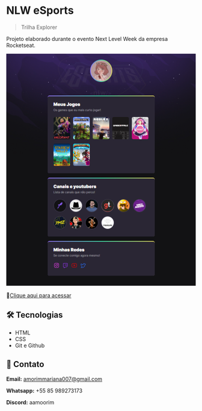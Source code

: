 # NLW eSports 

> Trilha Explorer

Projeto elaborado durante o evento Next Level Week da empresa Rocketseat.

![preview](./.github/preview.png)

🔗[Clique aqui para acessar](https://agentnayu.github.io/NLW-eSports-Explorer/)

## 🛠️ Tecnologias

- HTML
- CSS
- Git e Github

## 🌸 Contato
**Email:** amorimmariana007@gmail.com 

**Whatsapp:** +55 85 989273173

**Discord:**  aamoorim
